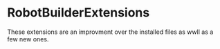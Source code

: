 # RobotBuilderExtensions

These extensions are an improvment over the installed files as wwll as a few new ones. 
